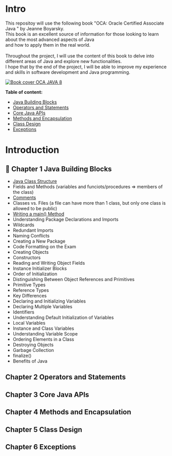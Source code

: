 # Intro

This repositoy will use the following book "OCA: Oracle Certified Associate Java " by Jeanne Boyarsky. 
<br>This book is an excellent source of information for those looking to learn about the most advanced aspects of Java 
<br>and how to apply them in the real world. 
<br>
<br>Throughout the project, I will use the content of this book to delve into different areas of Java and explore new functionalities. 
<br>I hope that by the end of the project, I will be able to improve my experience and skills in software development and Java programming.


[![Book cover OCA JAVA 8](https://m.media-amazon.com/images/I/5158UjMFE4L._SX218_BO1,204,203,200_QL40_ML2_.jpg)](https://github.com/arjspe/boekjes/blob/master/OCA%20Oracle%20Certified%20Associate%20Java%20SE%208%20Programmer%20I%20Study%20Guide.pdf)

**Table of content:**
- [Java Building Blocks](#item-one)
- [Operators and Statements ](#item-two)
- [Core Java APIs ](#item-three)
- [Methods and Encapsulation](#item-four)
- [Class Design](#item-five)
- [Exceptions](#item-six)

# Introduction
<a id="item-one"></a>
## 🚧  Chapter 1 Java Building Blocks
<a id="item-one"></a>


  - [Java Class Structure](https://github.com/BeatrizBravo/OCA-Java/blob/JavaBuildingBlocks-JavaClassStructure/src/main/java/org/example/Persona.java)
  - Fields and Methods (variables and funciots/procedures => members of the class)
  - [Comments](https://github.com/BeatrizBravo/OCA-Java/blob/main/Resources/ch1/comments.md) 
  - Classes vs. Files (a file can have more than 1 class, but only  one class is allowed to be public)
  - [Writing a main() Method](https://github.com/BeatrizBravo/OCA-Java/blob/JavaBuildingBlocks-main/src/main/java/org/example/Main.java)
  - Understanding Package Declarations and Imports 
  - Wildcards 
  - Redundant Imports 
  - Naming Conflicts 
  - Creating a New Package 
  - Code Formatting on the Exam 
  - Creating Objects 
  - Constructors 
  - Reading and Writing Object Fields 
  - Instance Initializer Blocks 
  - Order of Initialization 
  - Distinguishing Between Object References and Primitives 
  - Primitive Types 
  - Reference Types 
  - Key Differences 
  - Declaring and Initializing Variables 
  - Declaring Multiple Variables 
  - Identifiers 
  - Understanding Default Initialization of Variables 
  - Local Variables 
  - Instance and Class Variables 
  - Understanding Variable Scope 
  - Ordering Elements in a Class 
  - Destroying Objects 
  - Garbage Collection 
  - finalize() 
  - Benefits of Java 
 
## Chapter 2 Operators and Statements 
<a id="item-two"></a>
##  Chapter 3 Core Java APIs 
<a id="item-three"></a>
## Chapter 4 Methods and Encapsulation
<a id="item-four"></a>
## Chapter 5 Class Design
<a id="item-five"></a>
## Chapter 6 Exceptions
<a id="item-six"></a>